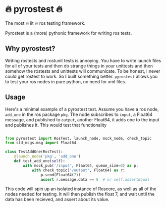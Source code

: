 :fire: pyrostest :fire:
=========

The most :fire: lit :fire: ros testing framework.

Pyrostest is a (more) pythonic framework for writing ros tests.

## Why pyrostest?

Writing rostests and rostunit tests is annoying. You have to write launch files
for all of your tests and then do strange things in your unittests and then
somehow the rostests and unittests will communicate. To be honest, I never could
get rostest to work. So I built something better. `pyrostest` allows you to test
your ros nodes in pure python, no need for xml files.

## Usage

Here's a minimal example of a pyrostest test. Assume you have a ros node,
`add_one` in the ros package `pkg`. The node subscribes to `input`, a Float64
message, and published to `output`, another Float64, it adds one to the input
and publishes it. This would test that functionality

```python

from pyrostest import RosTest, launch_node, mock_node, check_topic
from std_msgs.msg import Float64

class TestAddOne(RosTest):
    @launch_node('pkg', 'add_one')
    def test_add_one(self):
        with mock_pub('/input', Flaot64, queue_size=0) as p:
            with check_topic('/output', Float64) as r:
                p.send(Float64(7))
                assert r.message.data == 8  # or self.assertEqual

```

This code will spin up an isolated instance of Roscore, as well as all of the
nodes needed for testing. It will then publish the float 7, and wait until the
data has been recieved, and assert about its value.

